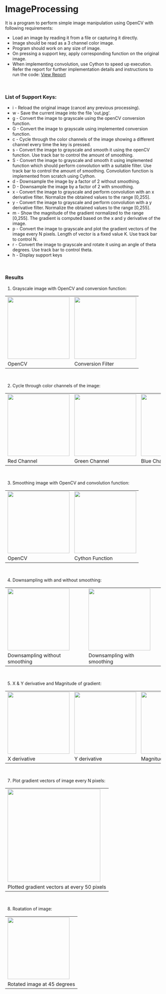# ImageProcessing

It is a program to perform simple image manipulation using OpenCV with following requirements:
* Load an image by reading it from a file or capturing it directly.
* Image should be read as a 3 channel color image.
* Program should work on any size of image.
* On pressing a support key, apply corresponding function on the original image.
* When implementing convolution, use Cython to speed up execution.
Refer the report for further implementation details and instructions to run the code:
<a href="">View Report</a>
<br/>

### List of Support Keys:
* i - Reload the original image (cancel any previous processing).
* w - Save the current image into the file 'out.jpg'.
* g - Convert the image to grayscale using the openCV conversion function.
* G - Convert the image to grayscale using implemented conversion function.
* c - Cycle through the color channels of the image showing a different channel every time the key is pressed.
* s - Convert the image to grayscale and smooth it using the openCV function. Use track bar to control the amount of smoothing.
* S - Convert the image to grayscale and smooth it using implemented function which should perform convolution with a suitable filter. Use track bar to control the amount of smoothing. Convolution function is implemented from scratch using Cython.
* d - Downsample the image by a factor of 2 without smoothing.
* D - Downsample the image by a factor of 2 with smoothing.
* x - Convert the image to grayscale and perform convolution with an x derivative filter. Normalize the obtained values to the range [0,255].
* y - Convert the image to grayscale and perform convolution with a y derivative filter. Normalize the obtained values to the range [0,255].
* m - Show the magnitude of the gradient normalized to the range [0,255]. The gradient is computed based on the x and y derivative of the image.
* p - Convert the image to grayscale and plot the gradient vectors of the image every N pixels. Length of vector is a fixed value K. Use track bar to control N.
* r - Convert the image to grayscale and rotate it using an angle of theta degrees. Use track bar to control theta. 
* h - Display support keys
<br/>

### Results
1. Grayscale image with OpenCV and conversion function:
<table>
<tr>
<td>
<img src="https://github.com/chandnii7/ImageProcessing/blob/main/data/out1.jpg" height="200" width="200"/>
</td>
<td>
<img src="https://github.com/chandnii7/ImageProcessing/blob/main/data/out2.jpg" height="200" width="200"/>
</td>
</tr>
<tr>
<td>
OpenCV
</td>
<td>
Conversion Filter
</td>
</tr>
</table>
<br />

2. Cycle through color channels of the image:
<table>
<tr>
<td>
<img src="https://github.com/chandnii7/ImageProcessing/blob/main/data/out3.jpg" height="200" width="200"/>
</td>
<td>
<img src="https://github.com/chandnii7/ImageProcessing/blob/main/data/out4.jpg" height="200" width="200"/>
</td>
<td>
<img src="https://github.com/chandnii7/ImageProcessing/blob/main/data/out5.jpg" height="200" width="200"/>
</td>
</tr>
<tr>
<td>
Red Channel
</td>
<td>
Green Channel
</td>
<td>
Blue Channel
</td>
</tr>
</table>
<br />

3. Smoothing image with OpenCV and convolution function:
<table>
<tr>
<td>
<img src="https://github.com/chandnii7/ImageProcessing/blob/main/data/out6.jpg" height="200" width="200"/>
</td>
<td>
<img src="https://github.com/chandnii7/ImageProcessing/blob/main/data/out7.jpg" height="200" width="200"/>
</td>
</tr>
<tr>
<td>
OpenCV
</td>
<td>
Cython Function
</td>
</tr>
</table>
<br />

4. Downsampling with and without smoothing:
<table>
<tr>
<td>
<img src="https://github.com/chandnii7/ImageProcessing/blob/main/data/out8.jpg" height="200" width="200"/>
</td>
<td>
<img src="https://github.com/chandnii7/ImageProcessing/blob/main/data/out9.jpg" height="200" width="200"/>
</td>
</tr>
<tr>
<td>
Downsampling without smoothing
</td>
<td>
Downsampling with smoothing
</td>
</tr>
</table>
<br />

5. X & Y derivative and Magnitude of gradient:
<table>
<tr>
<td>
<img src="https://github.com/chandnii7/ImageProcessing/blob/main/data/out10.jpg" height="200" width="200"/>
</td>
<td>
<img src="https://github.com/chandnii7/ImageProcessing/blob/main/data/out11.jpg" height="200" width="200"/>
</td>
<td>
<img src="https://github.com/chandnii7/ImageProcessing/blob/main/data/out12.jpg" height="200" width="200"/>
</td>
</tr>
<tr>
<td>
X derivative
</td>
<td>
Y derivative 
</td>
<td>
Magnitude of gradient
</td>
</tr>
</table>
<br />

7. Plot gradient vectors of image every N pixels:
<table>
<tr>
<td>
<img src="https://github.com/chandnii7/ImageProcessing/blob/main/data/out13.jpg" height="300" width="300"/>
</td>
</tr>
<tr>
<td>
Plotted gradient vectors at every 50 pixels
</td>
</tr>
</table>
<br />

8. Roatation of image:
<table>
<tr>
<td>
<img src="https://github.com/chandnii7/ImageProcessing/blob/main/data/out14.jpg" height="200" width="200"/>
</td>
</tr>
<tr>
<td>
Rotated image at 45 degrees
</td>
</tr>
</table>
<br />
